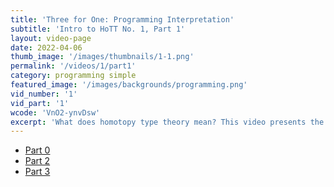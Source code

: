 ```yaml
---
title: 'Three for One: Programming Interpretation'
subtitle: 'Intro to HoTT No. 1, Part 1'
layout: video-page
date: 2022-04-06
thumb_image: '/images/thumbnails/1-1.png'
permalink: '/videos/1/part1'
category: programming simple
featured_image: '/images/backgrounds/programming.png'
vid_number: '1'
vid_part: '1'
wcode: 'VnO2-ynvDsw'
excerpt: 'What does homotopy type theory mean? This video presents the first answer: HoTT is a typed programming language. Under this interpretation, the unit type 1 is the type of zero-tuples, a standard feature in many typed programming languages.'
---
```


- [Part 0](https://www.youtube.com/watch?v=Fn12iWcJDwE)
- [Part 2](https://www.youtube.com/watch?v=XUYPU9LjGKM)
- [Part 3](https://www.youtube.com/watch?v=2zcEP2Ny63s)



